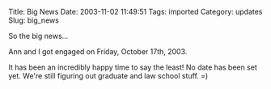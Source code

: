 Title: Big News
Date: 2003-11-02 11:49:51
Tags: imported
Category: updates
Slug: big_news

So the big news...

Ann and I got engaged on Friday, October 17th, 2003.

It has been an incredibly happy time to say the least!  No date has been set yet.  We're still figuring out graduate and law school stuff.  =)
